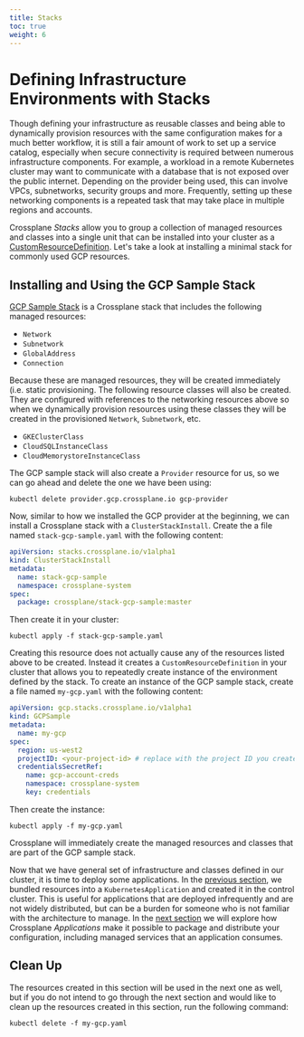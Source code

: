 ```yaml
---
title: Stacks
toc: true
weight: 6
---
```


# Defining Infrastructure Environments with Stacks

Though defining your infrastructure as reusable classes and being able to
dynamically provision resources with the same configuration makes for a much
better workflow, it is still a fair amount of work to set up a service catalog,
especially when secure connectivity is required between numerous infrastructure
components. For example, a workload in a remote Kubernetes cluster may want to
communicate with a database that is not exposed over the public internet.
Depending on the provider being used, this can involve VPCs, subnetworks,
security groups and more. Frequently, setting up these networking components is
a repeated task that may take place in multiple regions and accounts.

Crossplane *Stacks* allow you to group a collection of managed resources and
classes into a single unit that can be installed into your cluster as a
[CustomResourceDefinition]. Let's take a look at installing a minimal stack for
commonly used GCP resources.


## Installing and Using the GCP Sample Stack

[GCP Sample Stack] is a Crossplane stack that includes the following managed
resources:

* `Network`
* `Subnetwork`
* `GlobalAddress`
* `Connection`

Because these are managed resources, they will be created immediately (i.e.
static provisioning. The following resource classes will also be created. They
are configured with references to the networking resources above so when we
dynamically provision resources using these classes they will be created in the
provisioned `Network`, `Subnetwork`, etc.

* `GKEClusterClass`
* `CloudSQLInstanceClass`
* `CloudMemorystoreInstanceClass`

The GCP sample stack will also create a `Provider` resource for us, so we can go
ahead and delete the one we have been using:

```
kubectl delete provider.gcp.crossplane.io gcp-provider
```

Now, similar to how we installed the GCP provider at the beginning, we can
install a Crossplane stack with a `ClusterStackInstall`. Create the a file named
`stack-gcp-sample.yaml` with the following content:

```yaml
apiVersion: stacks.crossplane.io/v1alpha1
kind: ClusterStackInstall
metadata:
  name: stack-gcp-sample
  namespace: crossplane-system
spec:
  package: crossplane/stack-gcp-sample:master
```

Then create it in your cluster:

```
kubectl apply -f stack-gcp-sample.yaml
```

Creating this resource does not actually cause any of the resources listed above
to be created. Instead it creates a `CustomResourceDefinition` in your cluster
that allows you to repeatedly create instance of the environment defined by the
stack. To create an instance of the GCP sample stack, create a file named
`my-gcp.yaml` with the following content:

```yaml
apiVersion: gcp.stacks.crossplane.io/v1alpha1
kind: GCPSample
metadata:
  name: my-gcp
spec:
  region: us-west2
  projectID: <your-project-id> # replace with the project ID you created your Provider with earlier
  credentialsSecretRef:
    name: gcp-account-creds
    namespace: crossplane-system
    key: credentials
```

Then create the instance:

```
kubectl apply -f my-gcp.yaml
```

Crossplane will immediately create the managed resources and classes that are
part of the GCP sample stack.

Now that we have general set of infrastructure and classes defined in our
cluster, it is time to deploy some applications. In the [previous section], we
bundled resources into a `KubernetesApplication` and created it in the control
cluster. This is useful for applications that are deployed infrequently and are
not widely distributed, but can be a burden for someone who is not familiar with
the architecture to manage. In the [next section] we will explore how Crossplane
*Applications* make it possible to package and distribute your configuration,
including managed services that an application consumes.

## Clean Up

The resources created in this section will be used in the next one as well, but
if you do not intend to go through the next section and would like to clean up
the resources created in this section, run the following command:

```
kubectl delete -f my-gcp.yaml
```

<!-- Named Links  -->

[CustomResourceDefinition]: https://kubernetes.io/docs/concepts/extend-kubernetes/api-extension/custom-resources/
[GCP Sample Stack]: https://github.com/crossplane/stack-gcp-sample
[previous section]: workload.md
[next section]: app.md
